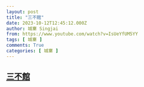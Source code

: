```yaml
---
layout: post
title: "三不館"
date: 2023-10-12T12:45:12.000Z
author: 城寨 Singjai
from: https://www.youtube.com/watch?v=IsUeYfUM5YY
tags: [ 城寨 ]
comments: True
categories: [ 城寨 ]
---
```

<!--1697114712000-->
[三不館](https://www.youtube.com/watch?v=IsUeYfUM5YY)
------

<div>

</div>
